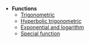 * __Functions__
    * [Trigonometric](trigonometric.md)
    * [Hyperbolic trigonometric](hyperbolic_trigonometric.md)
    * [Exponential and logarithm](exponential.md)
    * [Special function](special_function.md)